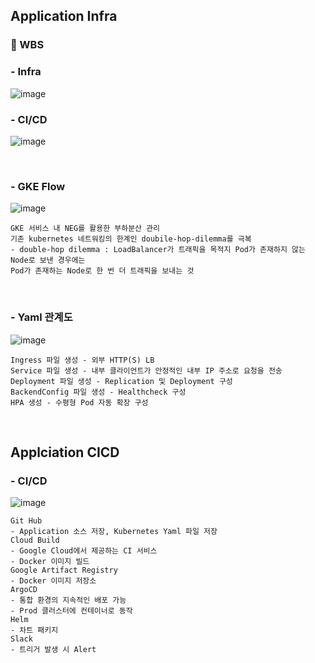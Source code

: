 ## Application Infra
### 📅 WBS
### - Infra 
![image](https://user-images.githubusercontent.com/117608997/216758446-51148591-2d56-47a7-927d-38701e423709.png)

### - CI/CD
![image](https://user-images.githubusercontent.com/117608997/216758465-c63571e7-700c-491a-9985-33236fb7296b.png)

</br>

### - GKE Flow
![image](https://user-images.githubusercontent.com/117608997/215800467-3bc59726-7cb6-4450-9547-c4a77c7501e2.png)
```
GKE 서비스 내 NEG를 활용한 부하분산 관리
기존 kubernetes 네트워킹의 한계인 doubile-hop-dilemma를 극복
- double-hop dilemma : LoadBalancer가 트래픽을 목적지 Pod가 존재하지 않는 Node로 보낸 경우에는
Pod가 존재하는 Node로 한 번 더 트래픽을 보내는 것
```

</br>

### - Yaml 관계도
![image](https://user-images.githubusercontent.com/117608997/215800791-e37f87b3-8a36-4b9e-a89c-83ab0d06a8f1.png)
```
Ingress 파일 생성 - 외부 HTTP(S) LB
Service 파일 생성 - 내부 클라이언트가 안정적인 내부 IP 주소로 요청을 전송
Deployment 파일 생성 - Replication 및 Deployment 구성
BackendConfig 파일 생성 - Healthcheck 구성
HPA 생성 - 수평형 Pod 자동 확장 구성
```

</br>

## Applciation CICD
### - CI/CD
![image](https://user-images.githubusercontent.com/117608997/215807611-cf107c2c-cfec-48a8-9eb5-761d6e179356.png)
```
Git Hub
- Application 소스 저장, Kubernetes Yaml 파일 저장
Cloud Build
- Google Cloud에서 제공하는 CI 서비스
- Docker 이미지 빌드
Google Artifact Registry
- Docker 이미지 저장소
ArgoCD
- 통합 환경의 지속적인 배포 가능
- Prod 클러스터에 컨테이너로 동작
Helm
- 차트 패키지
Slack
- 트리거 발생 시 Alert
```



